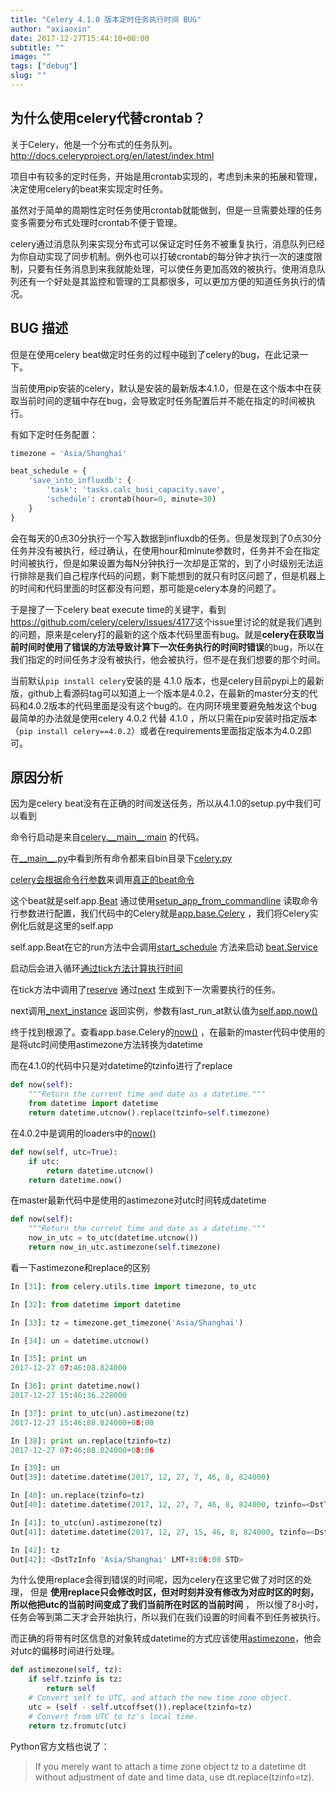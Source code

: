 ```yaml
---
title: "Celery 4.1.0 版本定时任务执行时间 BUG"
author: "axiaoxin"
date: 2017-12-27T15:44:10+08:00
subtitle: ""
image: ""
tags: ["debug"]
slug: ""
---
```



## 为什么使用celery代替crontab？

关于Celery，他是一个分布式的任务队列。<http://docs.celeryproject.org/en/latest/index.html>

项目中有较多的定时任务，开始是用crontab实现的，考虑到未来的拓展和管理，决定使用celery的beat来实现定时任务。

虽然对于简单的周期性定时任务使用crontab就能做到，但是一旦需要处理的任务变多需要分布式处理时crontab不便于管理。

celery通过消息队列来实现分布式可以保证定时任务不被重复执行，消息队列已经为你自动实现了同步机制。例外也可以打破crontab的每分钟才执行一次的速度限制，只要有任务消息到来我就能处理，可以使任务更加高效的被执行。使用消息队列还有一个好处是其监控和管理的工具都很多，可以更加方便的知道任务执行的情况。


## BUG 描述

但是在使用celery beat做定时任务的过程中碰到了celery的bug，在此记录一下。

当前使用pip安装的celery，默认是安装的最新版本4.1.0，但是在这个版本中在获取当前时间的逻辑中存在bug，会导致定时任务配置后并不能在指定的时间被执行。

有如下定时任务配置：

```python
timezone = 'Asia/Shanghai'

beat_schedule = {
    'save_into_influxdb': {
        'task': 'tasks.calc_busi_capacity.save',
        'schedule': crontab(hour=0, minute=30)
    }
}
```

会在每天的0点30分执行一个写入数据到influxdb的任务。但是发现到了0点30分任务并没有被执行，经过确认，在使用hour和minute参数时，任务并不会在指定时间被执行，但是如果设置为每N分钟执行一次却是正常的，到了小时级别无法运行排除是我们自己程序代码的问题，剩下能想到的就只有时区问题了，但是机器上的时间和代码里面的时区都没有问题，那可能是celery本身的问题了。

于是搜了一下celery beat execute time的关键字，看到<https://github.com/celery/celery/issues/4177>这个issue里讨论的就是我们遇到的问题，原来是celery打的最新的这个版本代码里面有bug。就是**celery在获取当前时间时使用了错误的方法导致计算下一次任务执行的时间时错误**的bug，所以在我们指定的时间任务才没有被执行，他会被执行，但不是在我们想要的那个时间。

当前默认`pip install celery`安装的是 4.1.0 版本，也是celery目前pypi上的最新版，github上看源码tag可以知道上一个版本是4.0.2，在最新的master分支的代码和4.0.2版本的代码里面是没有这个bug的。在内网环境里要避免触发这个bug最简单的办法就是使用celery 4.0.2 代替 4.1.0 ，所以只需在pip安装时指定版本（`pip install celery==4.0.2`）或者在requirements里面指定版本为4.0.2即可。



## 原因分析

因为是celery beat没有在正确的时间发送任务，所以从4.1.0的setup.py中我们可以看到

命令行启动是来自[celery.\_\_main\_\_:main](https://github.com/celery/celery/blob/v4.1.0/setup.py#L224) 的代码。

在[\_\_main\_\_.py](https://github.com/celery/celery/blob/v4.1.0/celery/__main__.py#L13)中看到所有命令都来自bin目录下[celery.py](https://github.com/celery/celery/blob/v4.1.0/celery/bin/celery.py#L314)

[celery会根据命令行参数](https://github.com/celery/celery/blob/v4.1.0/celery/bin/celery.py#L326)来调用[真正的beat命令](https://github.com/celery/celery/blob/v4.1.0/celery/bin/beat.py#L95)

这个beat就是self.app.[Beat](https://github.com/celery/celery/blob/v4.1.0/celery/app/base.py#L1099) 通过使用[setup_app_from_commandline](https://github.com/celery/celery/blob/v4.1.0/celery/bin/base.py#L451) 读取命令行参数进行配置，我们代码中的Celery就是[app.base.Celery](https://github.com/celery/celery/blob/v4.1.0/celery/__init__.py#L66) ，我们将Celery实例化后就是这里的self.app

self.app.Beat在它的run方法中会调用[start_schedule](https://github.com/celery/celery/blob/v4.1.0/celery/apps/beat.py#L79) 方法来启动 [beat.Service](https://github.com/celery/celery/blob/master/celery/beat.py#L567)

启动后会进入循环[通过tick方法计算执行时间](https://github.com/celery/celery/blob/master/celery/beat.py#L579)

在tick方法中调用了[reserve](https://github.com/celery/celery/blob/master/celery/beat.py#L297) 通过[next](https://github.com/celery/celery/blob/master/celery/beat.py#L327) 生成到下一次需要执行的任务。

next调用[_next_instance](https://github.com/celery/celery/blob/master/celery/beat.py#L103) 返回实例，参数有last_run_at默认值为[self.app.now()](https://github.com/celery/celery/blob/master/celery/beat.py#L100)

终于找到根源了。查看app.base.Celery的[now()](https://github.com/celery/celery/blob/master/celery/app/base.py#L876) ，在最新的master代码中使用的是将utc时间使用astimezone方法转换为datetime

而在4.1.0的代码中只是对datetime的tzinfo进行了replace

```python
def now(self):
    """Return the current time and date as a datetime."""
    from datetime import datetime
    return datetime.utcnow().replace(tzinfo=self.timezone)
```

在4.0.2中是调用的loaders中的[now()](https://github.com/celery/celery/blob/master/celery/loaders/base.py#L67)

```python
def now(self, utc=True):
    if utc:
        return datetime.utcnow()
    return datetime.now()
```

在master最新代码中是使用的astimezone对utc时间转成datetime

```python
def now(self):
    """Return the current time and date as a datetime."""
    now_in_utc = to_utc(datetime.utcnow())
    return now_in_utc.astimezone(self.timezone)
```

看一下astimezone和replace的区别


```python
In [31]: from celery.utils.time import timezone, to_utc

In [32]: from datetime import datetime

In [33]: tz = timezone.get_timezone('Asia/Shanghai')

In [34]: un = datetime.utcnow()

In [35]: print un
2017-12-27 07:46:08.824000

In [36]: print datetime.now()
2017-12-27 15:46:36.228000

In [37]: print to_utc(un).astimezone(tz)
2017-12-27 15:46:08.824000+08:00

In [38]: print un.replace(tzinfo=tz)
2017-12-27 07:46:08.824000+08:06

In [39]: un
Out[39]: datetime.datetime(2017, 12, 27, 7, 46, 8, 824000)

In [40]: un.replace(tzinfo=tz)
Out[40]: datetime.datetime(2017, 12, 27, 7, 46, 8, 824000, tzinfo=<DstTzInfo 'Asia/Shanghai' LMT+8:06:00 STD>)

In [41]: to_utc(un).astimezone(tz)
Out[41]: datetime.datetime(2017, 12, 27, 15, 46, 8, 824000, tzinfo=<DstTzInfo 'Asia/Shanghai' CST+8:00:00 STD>)

In [42]: tz
Out[42]: <DstTzInfo 'Asia/Shanghai' LMT+8:06:00 STD>
```

为什么使用replace会得到错误的时间呢，因为celery在这里它做了对时区的处理，
但是 **使用replace只会修改时区，但对时刻并没有修改为对应时区的时刻，所以他把utc的当前时间变成了我们当前所在时区的当前时间** ，
所以慢了8小时，任务会等到第二天才会开始执行，所以我们在我们设置的时间看不到任务被执行。

而正确的将带有时区信息的对象转成datetime的方式应该使用[astimezone](https://docs.python.org/2/library/datetime.html#datetime.datetime.astimezone)，他会对utc的偏移时间进行处理。

```python
def astimezone(self, tz):
    if self.tzinfo is tz:
        return self
    # Convert self to UTC, and attach the new time zone object.
    utc = (self - self.utcoffset()).replace(tzinfo=tz)
    # Convert from UTC to tz's local time.
    return tz.fromutc(utc)
```

Python官方文档也说了：

> If you merely want to attach a time zone object tz to a datetime dt without adjustment of date and time data, use dt.replace(tzinfo=tz).

